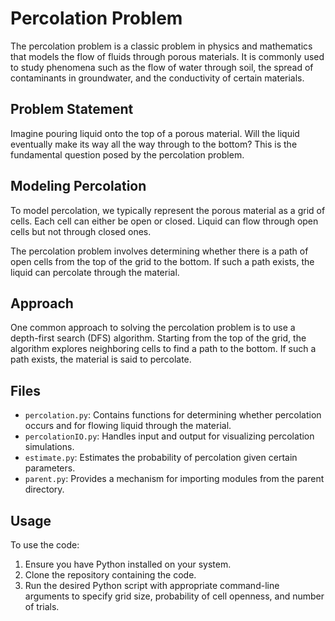# Percolation Problem

The percolation problem is a classic problem in physics and mathematics that models the flow of fluids through porous materials. It is commonly used to study phenomena such as the flow of water through soil, the spread of contaminants in groundwater, and the conductivity of certain materials.

## Problem Statement

Imagine pouring liquid onto the top of a porous material. Will the liquid eventually make its way all the way through to the bottom? This is the fundamental question posed by the percolation problem.

## Modeling Percolation

To model percolation, we typically represent the porous material as a grid of cells. Each cell can either be open or closed. Liquid can flow through open cells but not through closed ones.

The percolation problem involves determining whether there is a path of open cells from the top of the grid to the bottom. If such a path exists, the liquid can percolate through the material.

## Approach

One common approach to solving the percolation problem is to use a depth-first search (DFS) algorithm. Starting from the top of the grid, the algorithm explores neighboring cells to find a path to the bottom. If such a path exists, the material is said to percolate.

## Files

- `percolation.py`: Contains functions for determining whether percolation occurs and for flowing liquid through the material.
- `percolationIO.py`: Handles input and output for visualizing percolation simulations.
- `estimate.py`: Estimates the probability of percolation given certain parameters.
- `parent.py`: Provides a mechanism for importing modules from the parent directory.

## Usage

To use the code:

1. Ensure you have Python installed on your system.
2. Clone the repository containing the code.
3. Run the desired Python script with appropriate command-line arguments to specify grid size, probability of cell openness, and number of trials.
